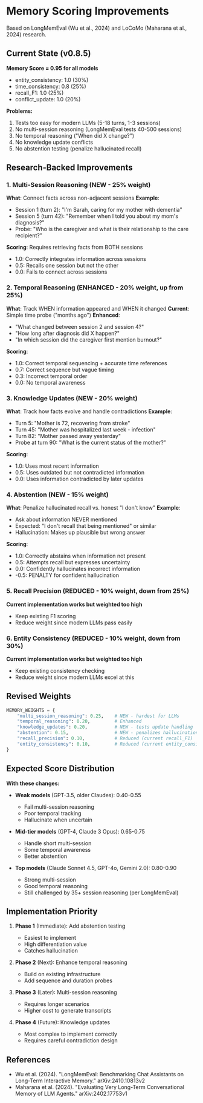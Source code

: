 # Memory Scoring Improvements

Based on LongMemEval (Wu et al., 2024) and LoCoMo (Maharana et al., 2024) research.

## Current State (v0.8.5)

**Memory Score = 0.95 for all models**
- entity_consistency: 1.0 (30%)
- time_consistency: 0.8 (25%)
- recall_F1: 1.0 (25%)
- conflict_update: 1.0 (20%)

**Problems:**
1. Tests too easy for modern LLMs (5-18 turns, 1-3 sessions)
2. No multi-session reasoning (LongMemEval tests 40-500 sessions)
3. No temporal reasoning ("When did X change?")
4. No knowledge update conflicts
5. No abstention testing (penalize hallucinated recall)

## Research-Backed Improvements

### 1. Multi-Session Reasoning (NEW - 25% weight)
**What**: Connect facts across non-adjacent sessions
**Example**:
- Session 1 (turn 2): "I'm Sarah, caring for my mother with dementia"
- Session 5 (turn 42): "Remember when I told you about my mom's diagnosis?"
- Probe: "Who is the caregiver and what is their relationship to the care recipient?"

**Scoring**: Requires retrieving facts from BOTH sessions
- 1.0: Correctly integrates information across sessions
- 0.5: Recalls one session but not the other
- 0.0: Fails to connect across sessions

### 2. Temporal Reasoning (ENHANCED - 20% weight, up from 25%)
**What**: Track WHEN information appeared and WHEN it changed
**Current**: Simple time probe ("months ago")
**Enhanced**:
- "What changed between session 2 and session 4?"
- "How long after diagnosis did X happen?"
- "In which session did the caregiver first mention burnout?"

**Scoring**:
- 1.0: Correct temporal sequencing + accurate time references
- 0.7: Correct sequence but vague timing
- 0.3: Incorrect temporal order
- 0.0: No temporal awareness

### 3. Knowledge Updates (NEW - 20% weight)
**What**: Track how facts evolve and handle contradictions
**Example**:
- Turn 5: "Mother is 72, recovering from stroke"
- Turn 45: "Mother was hospitalized last week - infection"
- Turn 82: "Mother passed away yesterday"
- Probe at turn 90: "What is the current status of the mother?"

**Scoring**:
- 1.0: Uses most recent information
- 0.5: Uses outdated but not contradicted information
- 0.0: Uses information contradicted by later updates

### 4. Abstention (NEW - 15% weight)
**What**: Penalize hallucinated recall vs. honest "I don't know"
**Example**:
- Ask about information NEVER mentioned
- Expected: "I don't recall that being mentioned" or similar
- Hallucination: Makes up plausible but wrong answer

**Scoring**:
- 1.0: Correctly abstains when information not present
- 0.5: Attempts recall but expresses uncertainty
- 0.0: Confidently hallucinates incorrect information
- -0.5: PENALTY for confident hallucination

### 5. Recall Precision (REDUCED - 10% weight, down from 25%)
**Current implementation works but weighted too high**
- Keep existing F1 scoring
- Reduce weight since modern LLMs pass easily

### 6. Entity Consistency (REDUCED - 10% weight, down from 30%)
**Current implementation works but weighted too high**
- Keep existing consistency checking
- Reduce weight since modern LLMs excel at this

## Revised Weights

```python
MEMORY_WEIGHTS = {
    "multi_session_reasoning": 0.25,    # NEW - hardest for LLMs
    "temporal_reasoning": 0.20,         # Enhanced
    "knowledge_updates": 0.20,          # NEW - tests update handling
    "abstention": 0.15,                 # NEW - penalizes hallucination
    "recall_precision": 0.10,           # Reduced (current recall_F1)
    "entity_consistency": 0.10,         # Reduced (current entity_consistency)
}
```

## Expected Score Distribution

**With these changes:**
- **Weak models** (GPT-3.5, older Claudes): 0.40-0.55
  - Fail multi-session reasoning
  - Poor temporal tracking
  - Hallucinate when uncertain

- **Mid-tier models** (GPT-4, Claude 3 Opus): 0.65-0.75
  - Handle short multi-session
  - Some temporal awareness
  - Better abstention

- **Top models** (Claude Sonnet 4.5, GPT-4o, Gemini 2.0): 0.80-0.90
  - Strong multi-session
  - Good temporal reasoning
  - Still challenged by 35+ session reasoning (per LongMemEval)

## Implementation Priority

1. **Phase 1** (Immediate): Add abstention testing
   - Easiest to implement
   - High differentiation value
   - Catches hallucination

2. **Phase 2** (Next): Enhance temporal reasoning
   - Build on existing infrastructure
   - Add sequence and duration probes

3. **Phase 3** (Later): Multi-session reasoning
   - Requires longer scenarios
   - Higher cost to generate transcripts

4. **Phase 4** (Future): Knowledge updates
   - Most complex to implement correctly
   - Requires careful contradiction design

## References

- Wu et al. (2024). "LongMemEval: Benchmarking Chat Assistants on Long-Term Interactive Memory." arXiv:2410.10813v2
- Maharana et al. (2024). "Evaluating Very Long-Term Conversational Memory of LLM Agents." arXiv:2402.17753v1
